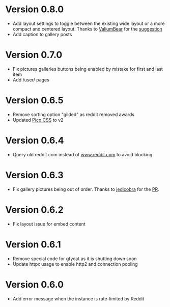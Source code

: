 # Version 0.8.0

- Add layout settings to toggle between the existing wide layout or a more compact and centered layout. Thanks to [ValiumBear](https://github.com/ValiumBear) for the [suggestion](https://github.com/corenting/eddrit/issues/133)
- Add caption to gallery posts

# Version 0.7.0

- Fix pictures galleries buttons being enabled by mistake for first and last item
- Add /user/ pages

# Version 0.6.5

- Remove sorting option "gilded" as reddit removed awards
- Updated [Pico CSS](https://v2.picocss.com/) to v2

# Version 0.6.4

- Query old.reddit.com instead of www.reddit.com to avoid blocking

# Version 0.6.3

- Fix gallery pictures being out of order. Thanks to [jedicobra](https://github.com/jedicobra) for the [PR](https://github.com/corenting/eddrit/pull/114).

# Version 0.6.2

- Fix layout issue for embed content

# Version 0.6.1

- Remove special code for gfycat as it is shutting down soon
- Update httpx usage to enable http2 and connection pooling

# Version 0.6.0

- Add error message when the instance is rate-limited by Reddit
